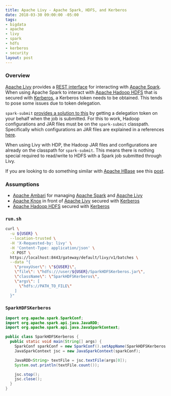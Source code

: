 ```yaml
---
title: Apache Livy - Apache Spark, HDFS, and Kerberos
date: 2018-03-30 09:00:00 -05:00
tags:
- bigdata
- apache
- livy
- spark
- hdfs
- kerberos
- security
layout: post
---
```


### Overview
[Apache Livy](https://livy.incubator.apache.org/) provides a [REST interface](https://livy.incubator.apache.org/docs/latest/rest-api.html) for interacting with [Apache Spark](https://spark.apache.org/). When using Apache Spark to interact with [Apache Hadoop HDFS](https://hadoop.apache.org/) that is secured with [Kerberos](https://web.mit.edu/kerberos/), a Kerberos token needs to be obtained. This tends to pose some issues due to token delegation. 

`spark-submit` [provides a solution to this](https://issues.apache.org/jira/browse/SPARK-12279) by getting a delegation token on your behalf when the job is submitted. For this to work, Hadoop configurations and JAR files must be on the `spark-submit` classpath. Specifically which configurations an JAR files are explained in a references [here](https://risdenk.gitbooks.io/hadoop_book/content/examples/spark_and_hdfs.html).

When using Livy with HDP, the Hadoop JAR files and configurations are already on the classpath for `spark-submit`. This means there is nothing special required to read/write to HDFS with a Spark job submitted through Livy.

If you are looking to do something similar with [Apache HBase](https://hbase.apache.org/) see this [post](/2018/03/05/apache-livy-spark-hbase-kerberos.html).

### Assumptions
* [Apache Ambari](https://ambari.apache.org/) for managing [Apache Spark](https://spark.apache.org/) and [Apache Livy](https://livy.incubator.apache.org/)
* [Apache Knox](https://knox.apache.org/) in front of [Apache Livy](https://livy.incubator.apache.org/) secured with [Kerberos](https://web.mit.edu/kerberos/)
* [Apache Hadoop HDFS](https://hadoop.apache.org/) secured with [Kerberos](https://web.mit.edu/kerberos/)

### `run.sh`
```bash
curl \
  -u ${USER} \
  --location-trusted \
  -H 'X-Requested-by: livy' \
  -H 'Content-Type: application/json' \
  -X POST \
  https://localhost:8443/gateway/default/livy/v1/batches \
  --data "{
    \"proxyUser\": \"${USER}\",
    \"file\": \"hdfs:///user/${USER}/SparkHDFSKerberos.jar\",
    \"className\": \"SparkHDFSKerberos\",
    \"args\": [
      \"hdfs://PATH_TO_FILE\"
    ]
  }"
```

### `SparkHDFSKerberos`
```java
import org.apache.spark.SparkConf;
import org.apache.spark.api.java.JavaRDD;
import org.apache.spark.api.java.JavaSparkContext;

public class SparkHDFSKerberos {
  public static void main(String[] args) {
    SparkConf sparkConf = new SparkConf().setAppName(SparkHDFSKerberos.class.getCanonicalName());
    JavaSparkContext jsc = new JavaSparkContext(sparkConf);

    JavaRDD<String> textFile = jsc.textFile(args[0]);
    System.out.println(textFile.count());

    jsc.stop();
    jsc.close();
  }
}
```

